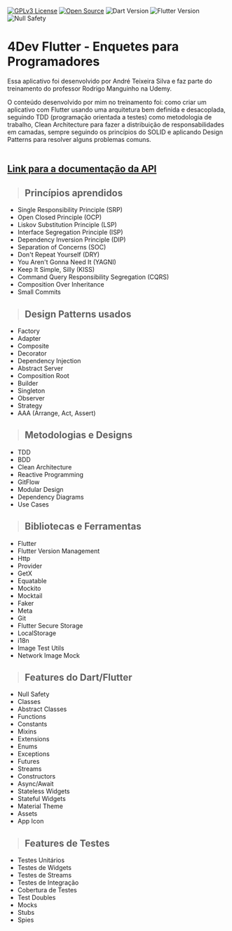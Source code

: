[![GPLv3 License](https://img.shields.io/badge/License-GPL%20v3-yellow.svg)](https://opensource.org/licenses/)
[![Open Source](https://badges.frapsoft.com/os/v1/open-source.svg?v=103)](https://opensource.org/)
![Dart Version](https://img.shields.io/static/v1?label=dart&message=2.14.2&color=00579d)
![Flutter Version](https://img.shields.io/static/v1?label=flutter&message=2.5.1&color=42a5f5)
![Null Safety](https://img.shields.io/static/v1?label=null-safety&message=done&color=success)

# **4Dev Flutter - Enquetes para Programadores**

Essa aplicativo foi desenvolvido por André Teixeira Silva e faz parte do treinamento do professor Rodrigo Manguinho na Udemy.

O conteúdo desenvolvido por mim no treinamento foi: como criar um aplicativo com Flutter usando uma arquitetura bem definida e desacoplada, seguindo TDD (programação orientada a testes) como metodologia de trabalho, Clean Architecture para fazer a distribuição de responsabilidades em camadas, sempre seguindo os princípios do SOLID e aplicando Design Patterns para resolver alguns problemas comuns.
<br /><br />

## [**Link para a documentação da API**](http://fordevs.herokuapp.com/api-docs)

> ## Princípios aprendidos

- Single Responsibility Principle (SRP)
- Open Closed Principle (OCP)
- Liskov Substitution Principle (LSP)
- Interface Segregation Principle (ISP)
- Dependency Inversion Principle (DIP)
- Separation of Concerns (SOC)
- Don't Repeat Yourself (DRY)
- You Aren't Gonna Need It (YAGNI)
- Keep It Simple, Silly (KISS)
- Command Query Responsibility Segregation (CQRS)
- Composition Over Inheritance
- Small Commits

> ## Design Patterns usados

- Factory
- Adapter
- Composite
- Decorator
- Dependency Injection
- Abstract Server
- Composition Root
- Builder
- Singleton
- Observer
- Strategy
- AAA (Arrange, Act, Assert)

> ## Metodologias e Designs

- TDD
- BDD
- Clean Architecture
- Reactive Programming
- GitFlow
- Modular Design
- Dependency Diagrams
- Use Cases

> ## Bibliotecas e Ferramentas

- Flutter
- Flutter Version Management
- Http
- Provider
- GetX
- Equatable
- Mockito
- Mocktail
- Faker
- Meta
- Git
- Flutter Secure Storage
- LocalStorage
- i18n
- Image Test Utils
- Network Image Mock

> ## Features do Dart/Flutter

- Null Safety
- Classes
- Abstract Classes
- Functions
- Constants
- Mixins
- Extensions
- Enums
- Exceptions
- Futures
- Streams
- Constructors
- Async/Await
- Stateless Widgets
- Stateful Widgets
- Material Theme
- Assets
- App Icon

> ## Features de Testes

- Testes Unitários
- Testes de Widgets
- Testes de Streams
- Testes de Integração
- Cobertura de Testes
- Test Doubles
- Mocks
- Stubs
- Spies
